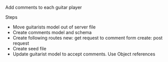 Add comments to each guitar player

Steps

- Move guitarists model out of server file
- Create comments model and schema
- Create following routes
  new: get request to comment form
  create: post request
- Create seed file
- Update guitarist model to accept comments. Use Object references

